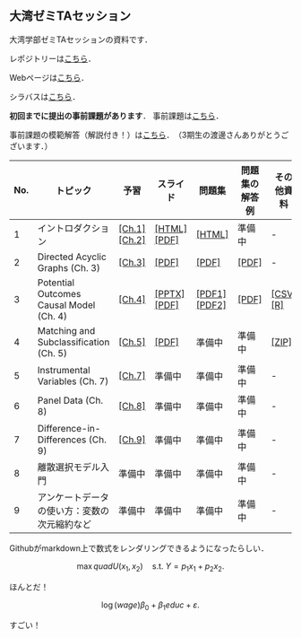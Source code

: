 ## 大湾ゼミTAセッション

大湾学部ゼミTAセッションの資料です．

レポジトリーは[こちら](https://github.com/ritsu1997/owanseminar)．

Webページは[こちら](https://ritsu1997.github.io/owanseminar/)．

シラバスは[こちら](00-syllabus_2022spring/01-syllabus_2022spring.md)．

**初回までに提出の事前課題があります**．
事前課題は[こちら](99-asignments/00-problemset_0.pdf)．

事前課題の模範解答（解説付き！）は[こちら](99-asignments/00-problemset_0_solutions.pdf)．　（3期生の渡邊さんありがとうございます．）

| No. | トピック                                     | 予習                                                                                                                               | スライド                                                                                 | 問題集                                                                                            | 問題集の解答例                                                           | その他資料                                                                      | 
| --- | -------------------------------------------- | ---------------------------------------------------------------------------------------------------------------------------------- | ---------------------------------------------------------------------------------------- | ------------------------------------------------------------------------------------------------- | ------------------------------------------------------------------------ | ------------------------------------------------------------------------------- | 
| 1   | イントロダクション                           | [[Ch.1]](https://mixtape.scunning.com/introduction.html)<br>[[Ch.2]](https://mixtape.scunning.com/probability-and-regression.html) | [[HTML]](01-introduction/Introduction.html)<br>[[PDF]](01-introduction/Introduction.pdf) | [[HTML]](99-asignments/01-problemset1.html)                                                       | 準備中                                                                   | -                                                                               | 
| 2   | Directed Acyclic Graphs (Ch. 3)              | [[Ch.3]](https://mixtape.scunning.com/dag.html)                                                                                    | [[PDF]](02-dag/01-Owanseminar_under_Sasaki_Ishii.pdf)                                    | [[PDF]](99-asignments/02-Owanseminar_under_SasakiIshii_PS.pdf)                                    | [[PDF]](99-asignments/02-Owanseminarunder_Sasaki_Ishii_PS_solutions.pdf) | -                                                                               | 
| 3   | Potential Outcomes Causal Model (Ch. 4)      | [[Ch.4]](https://mixtape.scunning.com/potential-outcomes.html)                                                                     | [[PPTX]](03-pocm/01-pocm_slides.pptx)<br>[[PDF]](03-pocm/01-pocm_slides.pdf)             | [[PDF1]](99-asignments/03-pocm_problemset.pdf)<br>[[PDF2]](99-asignments/03-problemset_bonus.pdf) | [[PDF]](99-asignments/03-pocm_problemset_solutions.pdf)                                                                   | [[CSV]](03-pocm/02-sampling_variation.csv)<br>[[R]](03-pocm/03-randomization.R) | 
| 4   | Matching and Subclassification (Ch. 5)       | [[Ch.5]](https://mixtape.scunning.com/matching-and-subclassification.html)                                                         | [[PDF]](04-matching_subclassification/01-matching_subclassification_slides.pdf)                                                                                   | 準備中                                                                                          | 準備中                                                                  | [[ZIP]](https://download-directory.github.io/?url=https%3A%2F%2Fgithub.com%2Fritsu1997%2Fowanseminar%2Ftree%2Fmain%2F04-matching_subclassification%2Fthesis_template)                                                                                | 
| 5   | Instrumental Variables (Ch. 7)               | [[Ch.7]](https://mixtape.scunning.com/instrumental-variables.html)                                                                 | 準備中                                                                                   | 準備中                                                                                            | 準備中                                                                   | -                                                                               | 
| 6   | Panel Data (Ch. 8)                           | [[Ch.8]](https://mixtape.scunning.com/panel-data.html)                                                                             | 準備中                                                                                   | 準備中                                                                                            | 準備中                                                                   | -                                                                               | 
| 7   | Difference-in-Differences (Ch. 9)            | [[Ch.9]](https://mixtape.scunning.com/panel-data.html)                                                                             | 準備中                                                                                   | 準備中                                                                                            | 準備中                                                                   | -                                                                               | 
| 8   | 離散選択モデル入門                           | 準備中                                                                                                                             | 準備中                                                                                   | 準備中                                                                                            | 準備中                                                                   | -                                                                               | 
| 9   | アンケートデータの使い方：変数の次元縮約など | 準備中                                                                                                                             | 準備中                                                                                   | 準備中                                                                                            | 準備中                                                                   | -                                                                               | 


Githubがmarkdown上で数式をレンダリングできるようになったらしい．

$$
\max quadU(x_1, x_2) \quad \text{s.t. } Y = p_1 x_1 + p_2 x_2.
$$

ほんとだ！

$$
\log(wage) \beta_0 + \beta_1 educ + \varepsilon.
$$

すごい！
